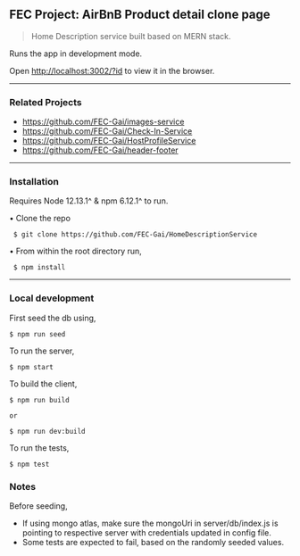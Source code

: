 ## FEC Project: AirBnB Product detail clone page

> Home Description service built based on MERN stack.

Runs the app in development mode.

Open [http://localhost:3002/?id](http://localhost:3002/?id) to view it in the browser.

---

### Related Projects

* https://github.com/FEC-Gai/images-service
* https://github.com/FEC-Gai/Check-In-Service
* https://github.com/FEC-Gai/HostProfileService
* https://github.com/FEC-Gai/header-footer

---

### Installation

Requires Node 12.13.1^ & npm 6.12.1^ to run.

• Clone the repo
```
 $ git clone https://github.com/FEC-Gai/HomeDescriptionService
```
• From within the root directory run,
```
 $ npm install
```
---

### Local development

First seed the db using,
```
$ npm run seed
```

To run  the server,
```
$ npm start
```

To build the client,
```
$ npm run build

or

$ npm run dev:build
```

To run the tests,
```
$ npm test
```

### Notes

Before seeding,
* If using mongo atlas, make sure the mongoUri in server/db/index.js is pointing to respective server with credentials updated in config file.
* Some tests are expected to fail, based on the randomly seeded values.


